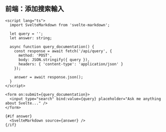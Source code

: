 ## <carbon-search /> 前端：添加搜索輸入 <!-- Add a search box to the front end -->

```svelte {all|4,8,10,19|5,14,23|8}
<script lang="ts">
  import SvelteMarkdown from 'svelte-markdown';
  
  let query = '';
  let answer: string;
  
  async function query_documentation() {
    const response = await fetch('/api/query', {
      method: 'POST',
      body: JSON.stringify({ query }),
      headers: { 'content-type': 'application/json' }
    });

    answer = await response.json();
  }
</script>

<form on:submit={query_documentation}>
  <input type="search" bind:value={query} placeholder="Ask me anything about Svelte..." />
</form>

{#if answer}
  <SvelteMarkdown source={answer} />
{/if}
```

<!-- 
This will send a query to our backend and listen for answers
Last line: Now, let's create the backend API for this route. Since we're using SvelteKit, that's REALLY easy. -->